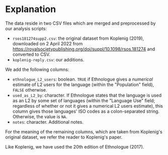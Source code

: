 # Explanation

The data reside in two CSV files which are merged and preprocessed by our analysis scripts:

* `rsos181274supp2.csv`: the original dataset from Koplenig (2019), downloaded on 2 April 2022 from https://royalsocietypublishing.org/doi/suppl/10.1098/rsos.181274 and converted to CSV.
* `koplenig-reply.csv`: our additions.

We add the following columns:

* `ethnologue_L2_users`: boolean. `TRUE` if Ethnologue gives a *numerical* estimate of L2 users for the language (within the "Population" field), `FALSE` otherwise.
* `used_as_L2_by`: character. If Ethnologue states that the language is used as an L2 by some set of languages (within the "Language Use" field; regardless of whether or not it gives a numerical L2 users estimate), this column gives those languages' ISO codes as a colon-separated string. Otherwise, the value is `NA`.
* `notes`: character. Additional notes.

For the meaning of the remaining columns, which are taken from Koplenig's original dataset, we refer the reader to Koplenig's paper.

Like Koplenig, we have used the 20th edition of Ethnologue (2017).
